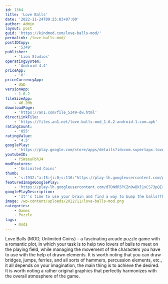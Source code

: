 ```yaml
---
id: 1364
title: 'Love Balls'
date: '2022-11-24T09:25:03+07:00'
author: Admin
layout: post
guid: 'https://kindmod.com/love-balls-mod/'
permalink: /love-balls-mod/
postIDCopy:
    - '5349'
publisher:
    - 'Lion Studios'
operatingSystem:
    - 'Android 4.4'
priceApp:
    - '0'
priceCurrencyApp:
    - USD
versionApp:
    - 1.6.2
fileSizeApp:
    - 46.2Mb
downloadPage:
    - 'https://an1.com/file_5349-dw.html'
directLinkFile:
    - 'https://files.an1.net/love-balls-mod_1.6.2-android-1.com.apk'
ratingCount:
    - '855'
ratingValue:
    - '4.5'
googlePlay:
    - 'https://play.google.com/store/apps/details?id=com.supertapx.lovedots'
youtubeID:
    - Y5WzeuFbhJ4
modFeatures:
    - 'Unlimited Coins'
thumb:
    - 's:1932:"a:15:{i:0;s:116:"https://play-lh.googleusercontent.com/gx6oL11yNW1y5F8N-F29S8E1gFIaSzBQjj-9ayWr9wuTy4Rmd6dhFC17eaxzUlb_IDln=w526-h296";i:1;s:116:"https://play-lh.googleusercontent.com/FQi7JN53ggcjs7OIbQN5tS4eqDdMM0qB085rWTuRA81tQu5uU8n4Bis0ep3C2EP8SwLY=w526-h296";i:2;s:115:"https://play-lh.googleusercontent.com/M3s-iy3noZ5iaN-WVdf3KQTmrjFTJouMxOYHEwwYNyuw7F6N-Efb2RQf87Fm5N_m1Tw=w526-h296";i:3;s:114:"https://play-lh.googleusercontent.com/_RDJu8hrAgAqsADAGWne_okLMzDcJjTAwVT6koCIqjwzIY0mX7e8NpkXxPrqkxnjbw=w526-h296";i:4;s:114:"https://play-lh.googleusercontent.com/dLiBaTA7JnkO-xoAxaxx55hCfzN9Nr1ZMDvXm2ZpvAj3dZjfuDWal8Xhv1dENr8Ttg=w526-h296";i:5;s:115:"https://play-lh.googleusercontent.com/e0fb8Wr76A1dtuWx4VkQ0eJNLnFIGl8F8UUCRNKD16OQQA-1mh2bgQTs1Ofps49cWC4=w526-h296";i:6;s:114:"https://play-lh.googleusercontent.com/blhHtGnmCbcXbFBdoAtVlZCCLj7F1a-oM1mx81x32Cdqn2CyeqHYLUQ2Zr6PyMkOcQ=w526-h296";i:7;s:115:"https://play-lh.googleusercontent.com/WUNm6e_EzEa9y5ZGS2Aq0KSGaJew0MXZPCSyDiSDoudWm4GMaMHr3q8PxyvICuQjMfQ=w526-h296";i:8;s:116:"https://play-lh.googleusercontent.com/M0rg4gyBVbNKwLWr2jOPa3Ake1qPoY_pWZ2ODygYChiVQIIl2tQkzv1q782Whb0advxh=w526-h296";i:9;s:114:"https://play-lh.googleusercontent.com/gycHzklE13Phb1xqXZGmVNrwGvFRc2YJkTeAftrGPOOd434ZsFMQiyVs2gogYh-B5Q=w526-h296";i:10;s:115:"https://play-lh.googleusercontent.com/IhJRBRk8rZwg2-4_7ouQwHIx20euVgmjYwo2vRQ_-O55NvdUpZAiYbB0iXicUwExm88=w526-h296";i:11;s:116:"https://play-lh.googleusercontent.com/Zcc-6eSrJwJ0aqnTFtW1_1f8GqGYPNA860JVVyqAfjEYlku9QBqPENvqMLNFjbzxbecO=w526-h296";i:12;s:115:"https://play-lh.googleusercontent.com/swhslYvqCq3tQbtTNA2h1H3yE-kfe1TkpLyBlMVpKF9hnRZ6NsuvfqA5Tw3qZlzr7vw=w526-h296";i:13;s:115:"https://play-lh.googleusercontent.com/AR87GNB-0uNKltllTMO89sRqXd-e8V-yssI5ZwfMbpTtWsD5bl4UidZbeAgt-jJ1kns=w526-h296";i:14;s:115:"https://play-lh.googleusercontent.com/X7SfKA2mYi4y8kF6-7Qe3hzGyGuCOQkWaSOqCvabs_lVjdczGglZ4sX7mHK5y_ll9vQ=w526-h296";}";'
featuredImageGooglePlay:
    - 'https://play-lh.googleusercontent.com/dTDNdR5PCZn0wBkl1xCS73pQErLQf6BbNMsuqJkp_cImcTTEZ3l0q3jDEpSqUG8fZ-8'
googlePlayDescription:
    - 'It''s time to use your brain and find a way to bump the balls!The rule''s easy, just draw lines or shapes to bump the balls, you will need your wisdom and imagination.You''ll surely love this game once you get how it works!.'
image: /wp-content/uploads/2022/11/love-balls-mod.png
categories:
    - Games
    - Puzzle
tags:
    - mods
---
```


Love Balls (MOD, Unlimited Coins) – a fascinating arcade puzzle game with a romantic plot, in which your task is to help two lovers of balls to meet on the playing field, while managing the movement of the characters you have to use with the help of drawn elements. It is worth noting that you can draw bridges, jumps, ferries, and all sorts of hammers, percussion elements, etc., it all depends on your imagination, the main thing is to achieve the desired. It is worth noting a rather original graphics that perfectly harmonizes with the overall atmosphere of the game.